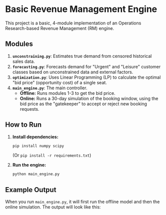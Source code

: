 # Basic Revenue Management Engine

This project is a basic, 4-module implementation of an Operations Research-based Revenue Management (RM) engine.

## Modules

1.  **`unconstraining.py`**: Estimates true demand from censored historical sales data.
2.  **`forecasting.py`**: Forecasts demand for "Urgent" and "Leisure" customer classes based on unconstrained data and external factors.
3.  **`optimization.py`**: Uses Linear Programming (LP) to calculate the optimal "bid price" (opportunity cost) of a single seat.
4.  **`main_engine.py`**: The main controller.
    * **Offline:** Runs modules 1-3 to get the bid price.
    * **Online:** Runs a 30-day simulation of the booking window, using the bid price as the "gatekeeper" to accept or reject new booking requests.

## How to Run

1.  **Install dependencies:**
    ```bash
    pip install numpy scipy
    ```
    (Or `pip install -r requirements.txt`)

2.  **Run the engine:**
    ```bash
    python main_engine.py
    ```

## Example Output

When you run `main_engine.py`, it will first run the offline model and then the online simulation. The output will look like this: